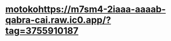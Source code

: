 # [motoko](https://m7sm4-2iaaa-aaaab-qabra-cai.raw.ic0.app/?tag=3755910187)https://m7sm4-2iaaa-aaaab-qabra-cai.raw.ic0.app/?tag=3755910187
